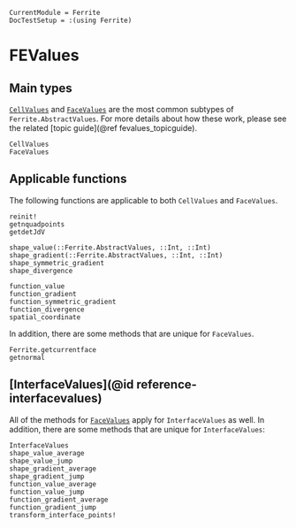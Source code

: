 ```@meta
CurrentModule = Ferrite
DocTestSetup = :(using Ferrite)
```

# FEValues

## Main types
[`CellValues`](@ref) and [`FaceValues`](@ref) are the most common 
subtypes of `Ferrite.AbstractValues`. For more details about how 
these work, please see the related [topic guide](@ref fevalues_topicguide).

```@docs
CellValues
FaceValues
```

## Applicable functions
The following functions are applicable to both `CellValues`
and `FaceValues`.

```@docs
reinit!
getnquadpoints
getdetJdV

shape_value(::Ferrite.AbstractValues, ::Int, ::Int)
shape_gradient(::Ferrite.AbstractValues, ::Int, ::Int)
shape_symmetric_gradient
shape_divergence

function_value
function_gradient
function_symmetric_gradient
function_divergence
spatial_coordinate
```

In addition, there are some methods that are unique for `FaceValues`.

```@docs
Ferrite.getcurrentface
getnormal
```

## [InterfaceValues](@id reference-interfacevalues)

All of the methods for [`FaceValues`](@ref) apply for `InterfaceValues` as well.
In addition, there are some methods that are unique for `InterfaceValues`:

```@docs
InterfaceValues
shape_value_average
shape_value_jump
shape_gradient_average
shape_gradient_jump
function_value_average
function_value_jump
function_gradient_average
function_gradient_jump
transform_interface_points!
```
